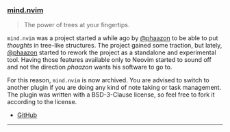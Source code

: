 <h3 id="update-mind.nvim">
  <a href="#update-mind.nvim">
    <span class="icon-text">
      <span class="icon">
        <i class="fa-solid fa-book"></i>
      </span>
    </span>
    <span>mind.nvim</span>
  </a>
</h3>

> The power of trees at your fingertips.

`mind.nvim` was a project started a while ago by [@phaazon](https://github.com/phaazon) to be able to put _thoughts_ in
tree-like structures. The project gained some traction, but lately, [@phaazon](https://github.com/phaazon) started to
rework the project as a standalone and experimental tool. Having those features available only to Neovim started to
sound off and not the direction _phaazon_ wants his software to go to.

For this reason, `mind.nvim` is now archived. You are advised to switch to another plugin if you are doing any kind of
note taking or task management. The plugin was written with a BSD-3-Clause license, so feel free to fork it according to
the license.

- [GitHub](https://link-to-the-github-project)

---
